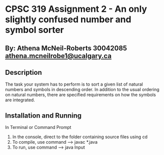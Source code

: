 
# CPSC 319 Assignment 2 - An only slightly confused number and symbol sorter
## By: Athena McNeil-Roberts    30042085    athena.mcneilrobe1@ucalgary.ca

## Description

The task your system has to perform is to sort a given list of natural numbers and symbols in descending order.
In addition to the usual ordering on natural numbers, there are specified requirements on how the symbols are integrated.

## Installation and Running

In Terminal or Command Prompt
  1. In the console, direct to the folder containing source files using cd <filepath>
  2. To compile, use command --> javac *.java
  3. To run, use command --> java Input <inputFileName> <outputFileName>
